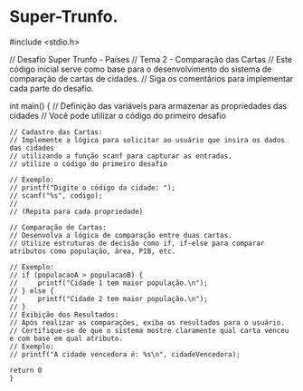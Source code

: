 # Super-Trunfo.
#include <stdio.h>

// Desafio Super Trunfo - Países
// Tema 2 - Comparação das Cartas
// Este código inicial serve como base para o desenvolvimento do sistema de comparação de cartas de cidades. 
// Siga os comentários para implementar cada parte do desafio.

int main() {
    // Definição das variáveis para armazenar as propriedades das cidades
    // Você pode utilizar o código do primeiro desafio

    
    // Cadastro das Cartas:
    // Implemente a lógica para solicitar ao usuário que insira os dados das cidades
    // utilizando a função scanf para capturar as entradas.
    // utilize o código do primeiro desafio

    // Exemplo:
    // printf("Digite o código da cidade: ");
    // scanf("%s", codigo);
    // 
    // (Repita para cada propriedade)

    // Comparação de Cartas:
    // Desenvolva a lógica de comparação entre duas cartas.
    // Utilize estruturas de decisão como if, if-else para comparar atributos como população, área, PIB, etc.

    // Exemplo:
    // if (populacaoA > populacaoB) {
    //     printf("Cidade 1 tem maior população.\n");
    // } else {
    //     printf("Cidade 2 tem maior população.\n");
    // }
    // Exibição dos Resultados:
    // Após realizar as comparações, exiba os resultados para o usuário.
    // Certifique-se de que o sistema mostre claramente qual carta venceu e com base em qual atributo.
    // Exemplo:
    // printf("A cidade vencedora é: %s\n", cidadeVencedora);

    return 0
    }
